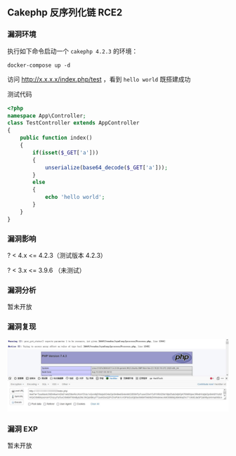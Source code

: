 ## Cakephp 反序列化链 RCE2

### 漏洞环境

执行如下命令启动一个 `cakephp 4.2.3` 的环境：

```
docker-compose up -d
```

访问 http://x.x.x.x/index.php/test ，看到 `hello world` 既搭建成功

测试代码

```php
<?php
namespace App\Controller;
class TestController extends AppController
{
    public function index()
    {
        if(isset($_GET['a']))
        {
            unserialize(base64_decode($_GET['a']));
        }
        else
        {
            echo 'hello world';
        }
    }
}
```

### 漏洞影响

? < 4.x <= 4.2.3（测试版本 4.2.3）

? < 3.x <= 3.9.6 （未测试）

### 漏洞分析

暂未开放

### 漏洞复现

![image-20210913220824735](./images01.jpg)

### 漏洞 EXP

暂未开放



